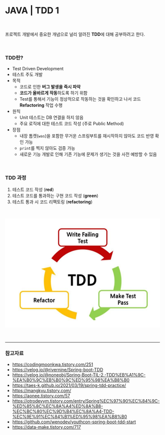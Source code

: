 # JAVA | TDD 1

<br>

프로젝트 개발에서 중요한 개념으로 널리 알려진 **TDD**에 대해 공부하려고 한다.

<br>

### TDD란?

- Test Driven Development
- 테스트 주도 개발
- 목적
  - 코드로 인한 **버그 발생을 즉시 파악**
  - **코드가 올바르게 작동**하도록 하기 위함
  - Test를 통해서 기능이 정상적으로 작동하는 것을 확인하고 나서 코드 **Refactoring** 작업 수행
- 원칙
  - Unit 테스트는 DB 연결을 하지 않음
  - 주요 로직에 대한 테스트 코드 작성 (주로 Public Method)
- 장점
  - 내장 톰캣(`was`)을 포함한 무거운 스프링부트를 재시작하지 않아도 코드 반영 확인 가능
  - `print`를 찍지 않아도 검증 가능
  - 새로운 기능 개발로 인해 기존 기능에 문제가 생기는 것을 사전 예방할 수 있음

<br>

### TDD 과정

1. 테스트 코드 작성 (**red**)
2. 테스트 코드를 통과하는 구현 코드 작성 (**green**)
3. 테스트 통과 시 코드 리팩토링 (**refactoring**)

<br>

![image](images/145977256-c2499c5f-ca8d-4fb9-b64e-6d07cfd9824e.png)

<br>

***

### 참고자료

- https://codingmoonkwa.tistory.com/251
- https://velog.io/@rivernine/Spring-boot-TDD
- https://velog.io/@noneobj/Spring-Boot-TIL-2.-TDD%EB%A1%9C-%EA%B0%9C%EB%B0%9C%ED%95%98%EA%B8%B0
- https://taes-k.github.io/2021/03/19/spring-tdd-practice/
- https://mangkyu.tistory.com/
- https://aonee.tistory.com/57
- https://otrodevym.tistory.com/entry/Spring%EC%97%90%EC%84%9C-%ED%85%8C%EC%8A%A4%ED%8A%B8-%EC%BC%80%EC%9D%B4%EC%8A%A4-TDD-%EC%9E%91%EC%84%B1%ED%95%98%EA%B8%B0
- https://github.com/wenodev/youthcon-spring-boot-tdd-start
- https://data-make.tistory.com/717